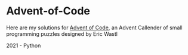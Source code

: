 # Advent-of-Code
Here are my solutions for [Advent of Code](https://adventofcode.com/2021/leaderboard/private/view/1032632), an Advent Callender of small programming
puzzles designed by Eric Wastl

2021 - Python
